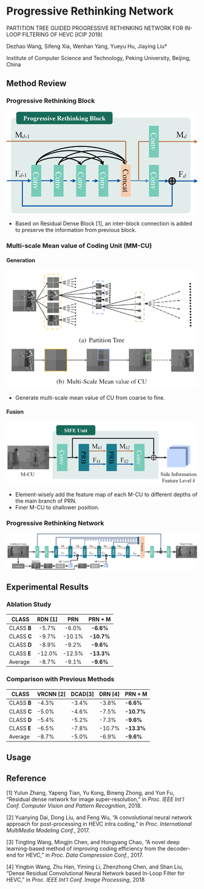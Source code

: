 # Progressive Rethinking Network

PARTITION TREE GUIDED PROGRESSIVE RETHINKING NETWORK FOR IN-LOOP FILTERING OF HEVC [ICIP 2019]

Dezhao Wang, Sifeng Xia, Wenhan Yang, Yueyu Hu, Jiaying Liu\*

Institute of Computer Science and Technology, Peking University, Beijing, China



## Method Review

### Progressive Rethinking Block

![PRB](.\img\PRB.png)

* Based on Residual Dense Block [1], an inter-block connection is added to preserve the information from previous block.

### Multi-scale Mean value of Coding Unit (MM-CU)

#### Generation

![MM-CU](.\img\MM-CU.png)

* Generate multi-scale mean value of CU from coarse to fine.

#### Fusion

![SIFE](.\img\SIFE.png)

* Element-wisely add the feature map of each M-CU to different depths of the main branch of PRN.
* Finer M-CU to shallower position.

### Progressive Rethinking Network

![PRN_](.\img\PRN_.png)



## Experimental Results

### Ablation Study

| CLASS       | RDN [1] |  PRN   |  PRN + M   |
| ----------- | :-----: | :----: | :--------: |
| CLASS **B** |  -5.7%  | -6.0%  | **-6.6%**  |
| CLASS **C** |  -9.7%  | -10.1% | **-10.7%** |
| CLASS **D** |  -8.9%  | -9.2%  | **-9.6%**  |
| CLASS **E** | -12.0%  | -12.5% | **-13.3%** |
| Average     |  -8.7%  | -9.1%  | **-9.6%**  |

### Comparison with Previous Methods 

| CLASS       | VRCNN [2] | DCAD[3] | DRN [4] | PRN + M    |
| ----------- | --------- | ------- | ------- | ---------- |
| CLASS **B** | -4.3%     | -3.4%   | -3.8%   | **-6.6%**  |
| CLASS **C** | -5.0%     | -4.6%   | -7.5%   | **-10.7%** |
| CLASS **D** | -5.4%     | -5.2%   | -7.3%   | **-9.6%**  |
| CLASS **E** | -6.5%     | -7.8%   | -10.7%  | **-13.3%** |
| Average     | -8.7%     | -5.0%   | -6.9%   | **-9.6%**  |



## Usage





## Reference

[1] Yulun Zhang, Yapeng Tian, Yu Kong, Bineng  Zhong, and Yun Fu,  “Residual dense network for image super-resolution,”  in *Proc. IEEE Int’l Conf.* *Computer Vision and Pattern Recognition*, 2018.

[2] Yuanying Dai, Dong Liu, and Feng Wu, “A convolutional  neural  network  approach  for  post-processing  in HEVC intra coding,” in *Proc. International MultiMedia Modeling Conf.*, 2017.

[3] Tingting Wang, Mingjin Chen, and Hongyang Chao, “A novel deep learning-based method of improving coding efficiency from the decoder-end for HEVC,” in *Proc. Data Compression Conf.*, 2017.

[4] Yingbin Wang, Zhu Han, Yiming Li, Zhenzhong Chen, and  Shan  Liu,    “Dense  Residual  Convolutional  Neural  Network  based  In-Loop  Filter  for  HEVC,” in *Proc. IEEE Int’l Conf. Image Processing*, 2018
